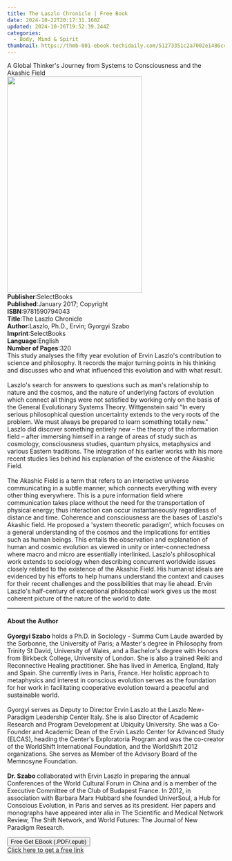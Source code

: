 ```yaml
---
title: The Laszlo Chronicle | Free Book
date: 2024-10-22T20:17:31.160Z
updated: 2024-10-26T19:52:39.244Z
categories:
  - Body, Mind & Spirit
thumbnail: https://thmb-001-ebook.techidaily.com/51273351c2a7002e1486cc6e46dfe176a441ebd671b85b1609389f35d37bc23d.jpg
---
```

<main id="book-container">
  <div class="flex flex-col">
    <div class="book-brief flex-1 py-6 px-4 sm:p-6 md:py-10 md:px-8">
      <!-- brief-->
      <div class="book-brief-main">
        A Global Thinker's Journey from Systems to Consciousness and the Akashic
        Field
      </div>
    </div>
    <div
      class="book-meta-info flex-1 grid gap-4 col-start-1 col-end-3 row-start-1 sm:mb-6 sm:grid-cols-4 lg:gap-6 lg:col-start-2 lg:row-end-6 lg:row-span-6 lg:mb-0"
    >
      <div
        class="book-meta-info-left place-content-center mt-4 p-4 text-sm leading-6 col-start-2 col-span-2 dark:text-slate-400"
      >
        <img
          class="w-full h-500 object-cover rounded-lg sm:h-255 sm:col-span-2 lg:col-span-full"
          src="https://img-001-ebook.techidaily.com/2d3f61f10bd2380a886acb04bdfab0b96bd64941d75a538a4c93fd28461992d3.jpg"
          alt=""
          width="312"
          height="500"
        />
      </div>
      <div
        class="book-meta-info-right mt-2 col-start-1 row-start-2 col-span-3 self-center"
      >
        <!-- meta data  -->
        <div class="flex flex-col px-4 md:px-8">
          <div class="flex-1">
            <strong>Publisher</strong>:<span class="px-2">SelectBooks</span>
          </div>
          <div class="flex-1">
            <strong>Published</strong>:<span class="px-2"
              >January 2017; Copyright</span
            >
          </div>
          <div class="flex-1">
            <strong>ISBN</strong>:<span class="px-2">9781590794043</span>
          </div>
          <div class="flex-1">
            <strong>Title</strong>:<span class="px-2"
              >The Laszlo Chronicle</span
            >
          </div>
          <div class="flex-1">
            <strong>Author</strong>:<span class="px-2"
              >Laszlo, Ph.D., Ervin; Gyorgyi Szabo</span
            >
          </div>
          <div class="flex-1">
            <strong>Imprint</strong>:<span class="px-2">SelectBooks</span>
          </div>
          <div class="flex-1">
            <strong>Language</strong>:<span class="px-2">English</span>
          </div>
          <div class="flex-1">
            <strong>Number of Pages</strong>:<span class="px-2">320</span>
          </div>
        </div>
      </div>
    </div>
    <div class="book-description flex-1 py-6 px-4 sm:p-6 md:py-10 md:px-8">
      <div class="book-description-main">
        <div accordion-content="" id="description">
          This study analyses the fifty year evolution of Ervin Laszlo's
          contribution to science and philosophy. It records the major turning
          points in his thinking and discusses who and what influenced this
          evolution and with what result.<br /><br />
          Laszlo's search for answers to questions such as man's relationship to
          nature and the cosmos, and the nature of underlying factors of
          evolution which connect all things were not satisfied by working only
          on the basis of the General Evolutionary Systems Theory. Wittgenstein
          said "In every serious philosophical question uncertainty extends to
          the very roots of the problem. We must always be prepared to learn
          something totally new." Laszlo did discover something entirely new –
          the theory of the information field – after immersing himself in a
          range of areas of study such as cosmology, consciousness studies,
          quantum physics, metaphysics and various Eastern traditions. The
          integration of his earlier works with his more recent studies lies
          behind his explanation of the existence of the Akashic Field.<br /><br />
          The Akashic Field is a term that refers to an interactive universe
          communicating in a subtle manner, which connects everything with every
          other thing everywhere. This is a pure information field where
          communication takes place without the need for the transportation of
          physical energy; thus interaction can occur instantaneously regardless
          of distance and time. Coherence and consciousness are the bases of
          Laszlo's Akashic field. He proposed a 'system theoretic paradigm',
          which focuses on a general understanding of the cosmos and the
          implications for entities such as human beings. This entails the
          observation and explanation of human and cosmic evolution as viewed in
          unity or inter-connectedness where macro and micro are essentially
          interlinked. Laszlo's philosophical work extends to sociology when
          describing concurrent worldwide issues closely related to the
          existence of the Akashic Field. His humanist ideals are evidenced by
          his efforts to help humans understand the context and causes for their
          recent challenges and the possibilities that may lie ahead. Ervin
          Laszlo's half-century of exceptional philosophical work gives us the
          most coherent picture of the nature of the world to date.
        </div>
        <div class="accordion-fader"></div>
      </div>
    </div>
    <div class="book-excerpts flex-1 py-6 px-4 sm:p-6 md:py-10 md:px-8">
      <!-- excerpts-->
      <div class="book-excerpts-main">
        <hr />
        <h4 class="placeholder placeholder-heading">
          <span>About the Author</span>
        </h4>
        <p>
          <b>Gyorgyi Szabo</b> holds a Ph.D. in Sociology - Summa Cum Laude
          awarded by the Sorbonne, the University of Paris; a Master's degree in
          Philosophy from Trinity St David, University of Wales, and a
          Bachelor's degree with Honors from Birkbeck College, University of
          London. She is also a trained Reiki and Reconnective Healing
          practitioner. She has lived in America, England, Italy and Spain. She
          currently lives in Paris, France. Her holistic approach to metaphysics
          and interest in conscious evolution serves as the foundation for her
          work in facilitating cooperative evolution toward a peaceful and
          sustainable world.<br /><br />
          Gyorgyi serves as Deputy to Director Ervin Laszlo at the Laszlo
          New-Paradigm Leadership Center Italy. She is also Director of Academic
          Research and Program Development at Ubiquity University. She was a
          Co-Founder and Academic Dean of the Ervin Laszlo Center for Advanced
          Study (ELCAS), heading the Center's Exploratoria Program and was the
          co-creator of the WorldShift International Foundation, and the
          WorldShift 2012 organizations. She serves as Member of the Advisory
          Board of the Memnosyne Foundation.<br /><br /><b>Dr. Szabo </b
          >collaborated with Ervin Laszlo in preparing the annual Conferences of
          the World Cultural Forum in China and is a member of the Executive
          Committee of the Club of Budapest France. In 2012, in association with
          Barbara Marx Hubbard she founded UniverSoul, a Hub for Conscious
          Evolution, in Paris and serves as its president. Her papers and
          monographs have appeared inter alia in The Scientific and Medical
          Network Review, The Shift Network, and World Futures: The Journal of
          New Paradigm Research.<br />
        </p>
      </div>
    </div>
    <div
      class="book-about-author flex-1 py-6 px-4 sm:p-6 md:py-10 md:px-8"
    ></div>
    <div class="book-free-get flex-1 py-6 px-4 sm:p-6 md:py-10 md:px-8">
      <button
        id="btn-free-get"
        class="bg-blue-500 hover:bg-blue-700 text-white font-bold py-2 px-4 rounded"
      >
        Free Get EBook (.PDF/.epub)
      </button>
      <div id="countdown-display" class="px-2 text-lg mt-2"></div>
      <a
        id="free-link"
        class="hidden bg-blue-500 hover:bg-blue-700 text-white font-bold py-2 px-4 rounded"
        href="https://www.ebooks.com/en-us/book/210559272/the-laszlo-chronicle/laszlo-ph-d-ervin/"
        target="_blank"
        >Click here to get a free link</a
      >
    </div>
    <script>
      let countdownTime = 0;
      let countdownInterval = null;
      document
        .getElementById('btn-free-get')
        .addEventListener('click', startCountdown);
      function startCountdown() {
        countdownTime = new Date().getTime() + 60000 * 3;
        countdownInterval = setInterval(updateCountdown, 1000);
        document.getElementById('btn-free-get').disabled = true;
        document
          .getElementById('btn-free-get')
          .classList.add('bg-gray-500', 'cursor-not-allowed');
      }
      function updateCountdown() {
        let currentTime = new Date().getTime();
        let timeLeft = countdownTime - currentTime;
        let secondsLeft = Math.floor(timeLeft / 1000);
        document.getElementById('countdown-display').innerHTML =
          `Remaining time: ${secondsLeft} seconds.`;
        if (secondsLeft <= 0) {
          clearInterval(countdownInterval);
          document.getElementById('btn-free-get').classList.add('hidden');
          document.getElementById('free-link').classList.remove('hidden');
          document.getElementById('countdown-display').innerHTML = '';
        }
      }
    </script>
  </div>
</main>

<ins class="adsbygoogle"
      style="display:block"
      data-ad-client="ca-pub-7571918770474297"
      data-ad-slot="8358498916"
      data-ad-format="auto"
      data-full-width-responsive="true"></ins>
    